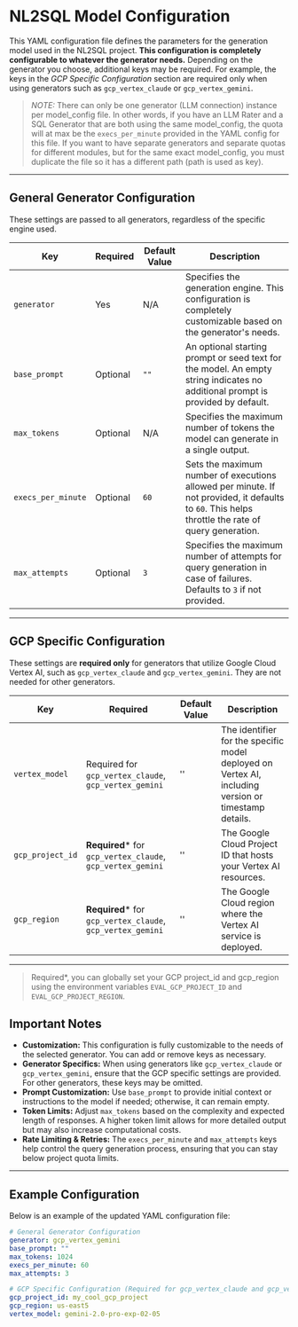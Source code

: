 # NL2SQL Model Configuration

This YAML configuration file defines the parameters for the generation model used in the NL2SQL project. **This configuration is completely configurable to whatever the generator needs.** Depending on the generator you choose, additional keys may be required. For example, the keys in the *GCP Specific Configuration* section are required only when using generators such as `gcp_vertex_claude` or `gcp_vertex_gemini`.

> *NOTE:* There can only be one generator (LLM connection) instance per model_config file. In other words, if you have an LLM Rater and a SQL Generator that are both using the same model_config, the quota will at max be the `execs_per_minute` provided in the YAML config for this file. If you want to have separate generators and separate quotas for different modules, but for the same exact model_config, you must duplicate the file so it has a different path (path is used as key).

---

## General Generator Configuration

These settings are passed to all generators, regardless of the specific engine used.

| **Key**            | **Required** | **Default Value** | **Description**                                                                                                                                                                    |
| ------------------ | ------------ | ----------------- | ---------------------------------------------------------------------------------------------------------------------------------------------------------------------------------- |
| `generator`        | Yes          | N/A               | Specifies the generation engine. This configuration is completely customizable based on the generator's needs.                                                                                                                                                                             |
| `base_prompt`      | Optional     | `""`              | An optional starting prompt or seed text for the model. An empty string indicates no additional prompt is provided by default.                                                                                                                                                                           |
| `max_tokens`       | Optional     | N/A               | Specifies the maximum number of tokens the model can generate in a single output.                                                                                                                                                                            |
| `execs_per_minute` | Optional     | `60`              | Sets the maximum number of executions allowed per minute. If not provided, it defaults to `60`. This helps throttle the rate of query generation.                                                                                                                                                                        |
| `max_attempts`     | Optional     | `3`               | Specifies the maximum number of attempts for query generation in case of failures. Defaults to `3` if not provided.                                                                                                                                                                          |

---

## GCP Specific Configuration

These settings are **required only** for generators that utilize Google Cloud Vertex AI, such as `gcp_vertex_claude` and `gcp_vertex_gemini`. They are not needed for other generators.

| **Key**           | **Required**                           | **Default Value**              | **Description**                                                                                                                                                                           |
| ----------------- | ------------------------------------------ | ------------------------------ | ----------------------------------------------------------------------------------------------------------------------------------------------------------------------------------------- |
| `vertex_model`    | Required for `gcp_vertex_claude`, `gcp_vertex_gemini`   | ''  | The identifier for the specific model deployed on Vertex AI, including version or timestamp details.                                                                                                                                                                                  |
| `gcp_project_id`  | **Required*** for `gcp_vertex_claude`, `gcp_vertex_gemini`   | ''                             | The Google Cloud Project ID that hosts your Vertex AI resources.                                                                                                                                                                                |
| `gcp_region`      | **Required*** for `gcp_vertex_claude`, `gcp_vertex_gemini`   | ''                             | The Google Cloud region where the Vertex AI service is deployed.                                                                                                                                                                                 |

---
> Required*, you can globally set your GCP project_id and gcp_region using the environment variables `EVAL_GCP_PROJECT_ID` and `EVAL_GCP_PROJECT_REGION`. 

## Important Notes

- **Customization:** This configuration is fully customizable to the needs of the selected generator. You can add or remove keys as necessary.
- **Generator Specifics:** When using generators like `gcp_vertex_claude` or `gcp_vertex_gemini`, ensure that the GCP specific settings are provided. For other generators, these keys may be omitted.
- **Prompt Customization:** Use `base_prompt` to provide initial context or instructions to the model if needed; otherwise, it can remain empty.
- **Token Limits:** Adjust `max_tokens` based on the complexity and expected length of responses. A higher token limit allows for more detailed output but may also increase computational costs.
- **Rate Limiting & Retries:** The `execs_per_minute` and `max_attempts` keys help control the query generation process, ensuring that you can stay below project quota limits.

---

## Example Configuration

Below is an example of the updated YAML configuration file:

```yaml
# General Generator Configuration
generator: gcp_vertex_gemini
base_prompt: ""
max_tokens: 1024
execs_per_minute: 60
max_attempts: 3

# GCP Specific Configuration (Required for gcp_vertex_claude and gcp_vertex_gemini)
gcp_project_id: my_cool_gcp_project
gcp_region: us-east5
vertex_model: gemini-2.0-pro-exp-02-05
```

